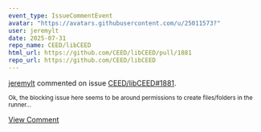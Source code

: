 ```yaml
---
event_type: IssueCommentEvent
avatar: "https://avatars.githubusercontent.com/u/25011573?"
user: jeremylt
date: 2025-07-31
repo_name: CEED/libCEED
html_url: https://github.com/CEED/libCEED/pull/1881
repo_url: https://github.com/CEED/libCEED
---
```


<a href='https://github.com/jeremylt' target='_blank'>jeremylt</a> commented on issue <a href='https://github.com/CEED/libCEED/pull/1881' target='_blank'>CEED/libCEED#1881</a>.

<small>Ok, the blocking issue here seems to be around permissions to create files/folders in the runner...</small>

<a href='https://github.com/CEED/libCEED/pull/1881' target='_blank'>View Comment</a>